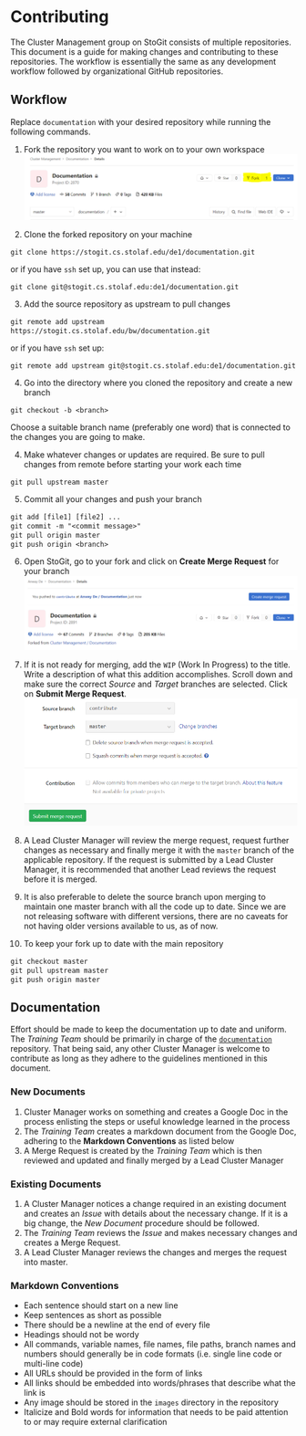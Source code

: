 # Contributing

The Cluster Management group on StoGit consists of multiple repositories.
This document is a guide for making changes  and contributing to these repositories.
The workflow is essentially the same as any development workflow followed by organizational GitHub repositories.

## Workflow

Replace `documentation` with your desired repository while running the following commands.

1. Fork the repository you want to work on to your own workspace
![alt text](images/fork.PNG)

2. Clone the forked repository on your machine
```
git clone https://stogit.cs.stolaf.edu/de1/documentation.git
```
or if you have `ssh` set up, you can use that instead:
```
git clone git@stogit.cs.stolaf.edu:de1/documentation.git
```

3. Add the source repository as upstream to pull changes
```
git remote add upstream https://stogit.cs.stolaf.edu/bw/documentation.git
```
or if you have `ssh` set up:
```
git remote add upstream git@stogit.cs.stolaf.edu:de1/documentation.git
```

4. Go into the directory where you cloned the repository and create a new branch
```
git checkout -b <branch>
```
Choose a suitable branch name (preferably one word) that is connected to the changes you are going to make.

4. Make whatever changes or updates are required.
Be sure to pull changes from remote before starting your work each time
```
git pull upstream master
```

5. Commit all your changes and push your branch
```
git add [file1] [file2] ...
git commit -m "<commit message>"
git pull origin master
git push origin <branch>
```

6. Open StoGit, go to your fork and click on **Create Merge Request** for your branch
![alt text](images/mr.PNG)

7. If it is not ready for merging, add the `WIP` (Work In Progress) to the title.
Write a description of what this addition accomplishes.
Scroll down and make sure the correct *Source* and *Target* branches are selected.
Click on **Submit Merge Request**.
![alt text](images/submit.PNG)

8. A Lead Cluster Manager will review the merge request, request further changes as necessary and finally merge it with the `master` branch of the applicable repository.
If the request is submitted by a Lead Cluster Manager, it is recommended that another Lead reviews the request before it is merged.

9. It is also preferable to delete the source branch upon merging to maintain one master branch with all the code up to date.
Since we are not releasing software with different versions, there are no caveats for not having older versions available to us, as of now.

10. To keep your fork up to date with the main repository
```
git checkout master
git pull upstream master
git push origin master
```

## Documentation

Effort should be made to keep the documentation up to date and uniform. The *Training Team* should be primarily in charge of the [`documentation`](https://stogit.cs.stolaf.edu/bw/documentation) repository. That being said, any other Cluster Manager is welcome to contribute as long as they adhere to the guidelines mentioned in this document.

### New Documents

1. Cluster Manager works on something and creates a Google Doc in the process enlisting the steps or useful knowledge learned in the process
2. The *Training Team* creates a markdown document from the Google Doc, adhering to the **Markdown Conventions** as listed below
3. A Merge Request is created by the *Training Team* which is then reviewed and updated and finally merged by a Lead Cluster Manager

### Existing Documents

1. A Cluster Manager notices a change required in an existing document and creates an *Issue* with details about the necessary change.
If it is a big change, the *New Document* procedure should be followed.
2. The *Training Team* reviews the *Issue* and makes necessary changes and creates a Merge Request.
3. A Lead Cluster Manager reviews the changes and merges the request into master.

### Markdown Conventions

* Each sentence should start on a new line
* Keep sentences as short as possible
* There should be a newline at the end of every file
* Headings should not be wordy
* All commands, variable names, file names, file paths, branch names and numbers should generally be in code formats
(i.e. single line code or multi-line code)
* All URLs should be provided in the form of links
* All links should be embedded into words/phrases that describe what the link is
* Any image should be stored in the `images` directory in the repository
* Italicize and Bold words for information that needs to be paid attention to or may require external clarification
